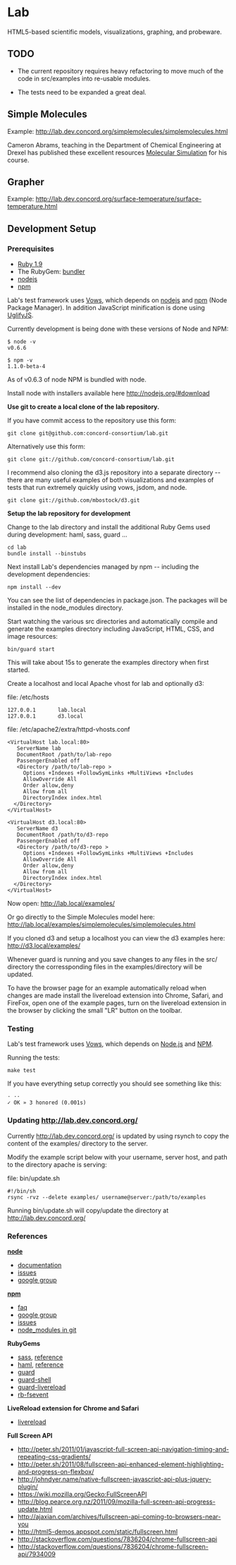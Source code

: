 # Lab

HTML5-based scientific models, visualizations, graphing, and probeware.

## TODO

- The current repository requires heavy refactoring to move much of the 
code in src/examples into re-usable modules.

- The tests need to be expanded a great deal.

## Simple Molecules

Example: http://lab.dev.concord.org/simplemolecules/simplemolecules.html

Cameron Abrams, teaching in the Department of Chemical Engineering at Drexel has 
published these excellent resources [Molecular Simulation](http://www.pages.drexel.edu/~cfa22/msim/msim.html)
for his course.

## Grapher

Example: http://lab.dev.concord.org/surface-temperature/surface-temperature.html

## Development Setup

### Prerequisites

- [Ruby 1.9](http://www.ruby-lang.org/en/)
- The RubyGem: [bundler](http://gembundler.com/)
- [nodejs](http://nodejs.org/)
- [npm](http://npmjs.org/)

Lab's test framework uses [Vows](http://vowsjs.org), which depends on
[nodejs](http://nodejs.org/) and [npm](http://npmjs.org/) (Node Package Manager). 
In addition JavaScript minification is done using [UglifyJS](https://github.com/mishoo/UglifyJS).

Currently development is being done with these versions of Node and NPM:

    $ node -v
    v0.6.6

    $ npm -v
    1.1.0-beta-4

As of v0.6.3 of node NPM is bundled with node. 

Install node with installers available here http://nodejs.org/#download

**Use git to create a local clone of the lab repository.**

If you have commit access to the repository use this form:

    git clone git@github.com:concord-consortium/lab.git

Alternatively use this form:

    git clone git://github.com/concord-consortium/lab.git

I recommend also cloning the d3.js repository into a separate directory -- there are many useful examples 
of both visualizations and examples of tests that run extremely quickly using vows, jsdom, and node.

    git clone git://github.com/mbostock/d3.git

**Setup the lab repository for development**

Change to the lab directory and install the additional Ruby Gems used during development: haml, sass, guard ...

    cd lab
    bundle install --binstubs

Next install Lab's dependencies managed by npm -- including the development dependencies:

    npm install --dev

You can see the list of dependencies in package.json. The packages will be
installed in the node_modules directory.

Start watching the various src directories and automatically compile and generate
the examples directory including JavaScript, HTML, CSS, and image resources:

    bin/guard start

This will take about 15s to generate the examples directory when first started.

Create a localhost and local Apache vhost for lab and optionally d3:

file: /etc/hosts

    127.0.0.1       lab.local
    127.0.0.1       d3.local

file: /etc/apache2/extra/httpd-vhosts.conf

    <VirtualHost lab.local:80>
       ServerName lab
       DocumentRoot /path/to/lab-repo
       PassengerEnabled off
       <Directory /path/to/lab-repo >
         Options +Indexes +FollowSymLinks +MultiViews +Includes
         AllowOverride All
         Order allow,deny
         Allow from all
         DirectoryIndex index.html
      </Directory>
    </VirtualHost>

    <VirtualHost d3.local:80>
       ServerName d3
       DocumentRoot /path/to/d3-repo
       PassengerEnabled off
       <Directory /path/to/d3-repo >
         Options +Indexes +FollowSymLinks +MultiViews +Includes
         AllowOverride All
         Order allow,deny
         Allow from all
         DirectoryIndex index.html
      </Directory>
    </VirtualHost>

Now open: http://lab.local/examples/

Or go directly to the Simple Molecules model here: http://lab.local/examples/simplemolecules/simplemolecules.html

If you cloned d3 and setup a localhost you can view the d3 examples here: http://d3.local/examples/

Whenever guard is running and you save changes to any files in the src/ directory the corressponding files in the examples/directory will be updated. 

To have the browser page for an example automatically reload when changes are made install the livereload extension into Chrome, Safari, and FireFox, open one of the example pages, turn on the livereload extension in the browser by clicking the small "LR" button on the toolbar.

### Testing

Lab's test framework uses [Vows](http://vowsjs.org), which depends on
[Node.js](http://nodejs.org/) and [NPM](http://npmjs.org/). 

Running the tests:

    make test

If you have everything setup correctly you should see something like this:

    · ·· 
    ✓ OK » 3 honored (0.001s)

### Updating http://lab.dev.concord.org/

Currently http://lab.dev.concord.org/ is updated by using rsynch to copy the content of the 
examples/ directory to the server. 

Modify the example script below with your username, server host, 
and path to the directory apache is serving:

file: bin/update.sh

    #!/bin/sh
    rsync -rvz --delete examples/ username@server:/path/to/examples

Running bin/update.sh will copy/update the directory at http://lab.dev.concord.org/

### References

**[node](http://nodejs.org/)**

- [documentation](http://nodejs.org/docs/latest/api/index.html)
- [issues](https://github.com/joyent/node/issues)
- [google group](http://groups.google.com/group/nodejs)

**[npm](http://npmjs.org/)**

- [faq](http://npmjs.org/doc/faq.html)
- [google group](https://groups.google.com/group/npm-)
- [issues](https://github.com/isaacs/npm/issues)
- [node_modules in git](http://www.mikealrogers.com/posts/nodemodules-in-git.html)

**RubyGems**

- [sass](http://sass-lang.com/), [reference](http://sass-lang.com/docs/yardoc/file.SASS_REFERENCE.html)
- [haml](http://haml-lang.com/), [reference](http://haml-lang.com/docs/yardoc/file.HAML_REFERENCE.html)
- [guard](https://github.com/guard/guard)
- [guard-shell](https://github.com/hawx/guard-shell)
- [guard-livereload](https://github.com/guard/guard-livereload)
- [rb-fsevent](https://github.com/thibaudgg/rb-fsevent)

**LiveReload extension for Chrome and Safari**

- [livereload](https://github.com/mockko/livereload)

**Full Screen API**

- http://peter.sh/2011/01/javascript-full-screen-api-navigation-timing-and-repeating-css-gradients/
- http://peter.sh/2011/08/fullscreen-api-enhanced-element-highlighting-and-progress-on-flexbox/
- http://johndyer.name/native-fullscreen-javascript-api-plus-jquery-plugin/
- https://wiki.mozilla.org/Gecko:FullScreenAPI
- http://blog.pearce.org.nz/2011/09/mozilla-full-screen-api-progress-update.html
- http://ajaxian.com/archives/fullscreen-api-coming-to-browsers-near-you
- http://html5-demos.appspot.com/static/fullscreen.html
- http://stackoverflow.com/questions/7836204/chrome-fullscreen-api
- http://stackoverflow.com/questions/7836204/chrome-fullscreen-api/7934009
